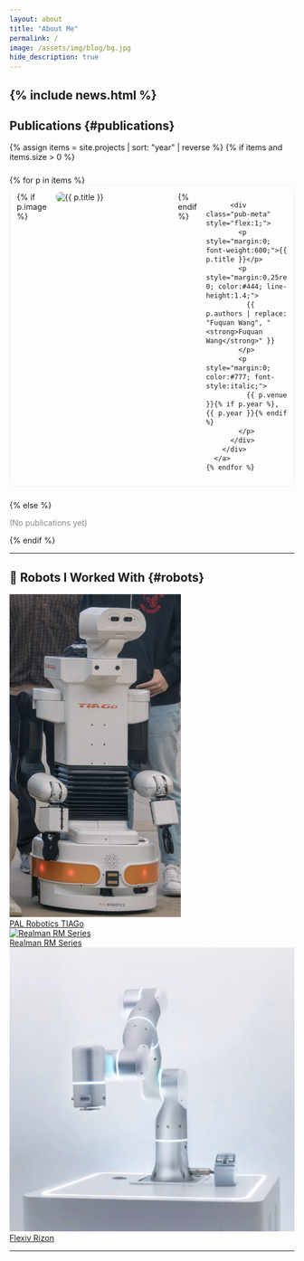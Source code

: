 ```yaml
---
layout: about
title: "About Me"
permalink: /
image: /assets/img/blog/bg.jpg
hide_description: true
---
```


<!--author-->

{% include news.html %}
---

## Publications {#publications}

{% assign items = site.projects | sort: "year" | reverse %}
{% if items and items.size > 0 %}
  <div class="pub-list" style="margin-top:1.5rem;">
    {% for p in items %}
      <a href="{{ p.link | default: p.url | relative_url }}" target="_blank" style="text-decoration:none; color:inherit;">
        <div class="pub-item" style="display:flex; align-items:flex-start; margin-bottom:1.5rem; gap:1rem; border-radius:10px; padding:0.75rem; transition:all 0.2s ease; border:1px solid #eee;">
          {% if p.image %}
            <div class="pub-thumb" style="flex:0 0 200px;">
              <img src="{{ p.image | relative_url }}" alt="{{ p.title }}" style="width:100%; border-radius:8px;">
            </div>
          {% endif %}

          <div class="pub-meta" style="flex:1;">
            <p style="margin:0; font-weight:600;">{{ p.title }}</p>
            <p style="margin:0.25rem 0; color:#444; line-height:1.4;">
              {{ p.authors | replace: "Fuquan Wang", "<strong>Fuquan Wang</strong>" }}
            </p>
            <p style="margin:0; color:#777; font-style:italic;">
              {{ p.venue }}{% if p.year %}, {{ p.year }}{% endif %}
            </p>
          </div>
        </div>
      </a>
    {% endfor %}
  </div>
{% else %}
  <p style="color:#888;">(No publications yet)</p>
{% endif %}

---
## 🤖 Robots I Worked With {#robots}

<div class="robot-grid">

  <!-- 左列：竖着的 TIAGo（占两行） -->
  <a class="robot-card tall" href="https://pal-robotics.com/robot/tiago/" target="_blank">
    <div class="robot-media">
      <img src="/assets/img/robots/tiago.png" alt="PAL Robotics TIAGo" loading="lazy">
    </div>
    <span>PAL Robotics TIAGo</span>
  </a>

  <!-- 右上：Realman -->
  <a class="robot-card" href="https://www.realman-robotics.com/rm-series123" target="_blank">
    <div class="robot-media">
      <img src="/assets/img/robots/realman.png" alt="Realman RM Series" loading="lazy">
    </div>
    <span>Realman RM Series</span>
  </a>

  <!-- 右下：Rizon（补在 Realman 下） -->
  <a class="robot-card" href="https://www.flexiv.com/products/rizon" target="_blank">
    <div class="robot-media">
      <img src="/assets/img/robots/rizon.png" alt="Flexiv Rizon" loading="lazy">
    </div>
    <span>Flexiv Rizon</span>
  </a>

</div>


---
